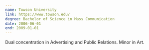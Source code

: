 ```yaml
---
name: Towson University
link: https://www.towson.edu/
degree: Bachelor of Science in Mass Communication
date: 2006-06-01
end: 2009-01-01
---
```

Dual concentration in Advertising and Public Relations. Minor in Art.
